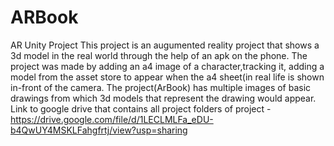 # ARBook
AR Unity Project
This project is an augumented reality project that shows a 3d model in the real world through the help of an apk on the phone. The project was made by adding an a4 image of a character,tracking it, adding a model from the asset store to appear when the a4 sheet(in real life is shown in-front of the camera. The project(ArBook) has multiple images of basic drawings from which 3d models that represent the drawing would appear. Link to google drive that contains all project folders of project - https://drive.google.com/file/d/1LECLMLFa_eDU-b4QwUY4MSKLFahgfrtj/view?usp=sharing
